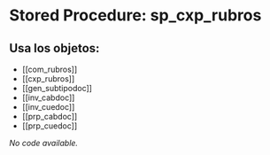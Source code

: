 # Stored Procedure: sp_cxp_rubros

## Usa los objetos:
- [[com_rubros]]
- [[cxp_rubros]]
- [[gen_subtipodoc]]
- [[inv_cabdoc]]
- [[inv_cuedoc]]
- [[prp_cabdoc]]
- [[prp_cuedoc]]

*No code available.*
